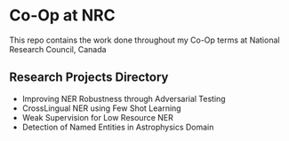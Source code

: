 # Co-Op at NRC
This repo contains the work done throughout my Co-Op terms at National Research Council, Canada

## Research Projects Directory
* Improving NER Robustness through Adversarial Testing
* CrossLingual NER using Few Shot Learning
* Weak Supervision for Low Resource NER
* Detection of Named Entities in Astrophysics Domain
